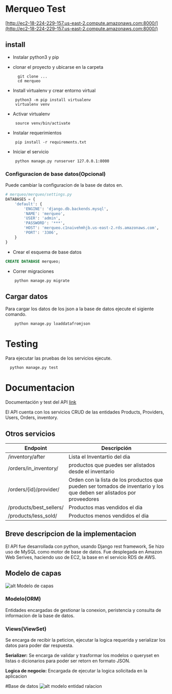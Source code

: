 # Merqueo Test

[http://ec2-18-224-229-157.us-east-2.compute.amazonaws.com:8000/](http://ec2-18-224-229-157.us-east-2.compute.amazonaws.com:8000/)

## install
- Instalar python3 y pip
- clonar el proyecto y ubicarse en la carpeta

  ```console
    git clone ...
    cd merqueo
  ```
- Install virtualenv y crear entorno virtual

   ```console
    python3 -m pip install virtualenv
    virtualenv venv
   ```
 - Activar virtualenv
 
     ```console
      source venv/bin/activate
     ```
 - Instalar requerimientos
 
     ```console
      pip install -r requirements.txt
     ```
 - Iniciar el servicio
   
     ```console
      python manage.py runserver 127.0.0.1:8000
     ```

### Configuracion de base datos(Opcional)
Puede cambiar la configuracion de la base de datos en.
```python
# merqueo/merqueo/settings.py
DATABASES = {
    'default': {
        'ENGINE': 'django.db.backends.mysql',
        'NAME': 'merqueo',
        'USER': 'admin',
        'PASSWORD': '***',
        'HOST': 'merqueo.c1naivehmhjb.us-east-2.rds.amazonaws.com',
        'PORT': '3306',
    }
}
```
- Crear el esquema de base datos
```sql
CREATE DATABASE merqueo;
```
- Correr migraciones
```bash
    python manage.py migrate
```
## Cargar datos
Para cargar los datos de los json a la base de datos ejecute el sigiente comando.
```console
    python manage.py loaddatafromjson
```

# Testing
Para ejecutar las pruebas de los servicios ejecute.

```console
  python manage.py test
```

# Documentacion

Documentación y test del API [link](http://ec2-18-224-229-157.us-east-2.compute.amazonaws.com:8000/)

El API cuenta con los servicios CRUD de las entidades Products, Providers, Users, Orders, inventory.
## Otros servicios
| Endpoint                 | Descripción |
| ------------------------ | ----------- |
| /inventory/after         | Lista el Inventartio del dia | 
| /orders/in_inventory/    | productos que puedes ser alistados desde el inventario |
| /orders/{id}/provider/   | Orden con la lista de los productos que pueden ser tomados de inventario y los que deben ser alistados por proveedores |
| /products/best_sellers/  | Productos mas vendidos el dia  |
| /products/less_sold/     | Productos menos vendidos el dia |

## Breve descripcion de la implementacion
El API fue desarrollada con python, usando Django rest framework, Se hizo uso de MySQL como motor de base de datos.
Fue desplegada en Amazon Web Serives, haciendo uso de EC2, la base en el servicio RDS de AWS.
 
## Modelo de capas
![alt Modelo de capas](https://firebasestorage.googleapis.com/v0/b/spartan-concord-243720.appspot.com/o/layerModel.png?alt=media&token=a29d453f-87db-4334-aeee-fffa6c2fb1f8)
### Modelo(ORM)
 Entidades encargadas de gestionar la conexion, peristencia y consulta de informacion de la base de datos.
### Views(ViewSet)
Se encarga de recibir la peticion, ejecutar la logica requerida y serializar los datos para poder dar respuesta.

**Serializer:**
Se encarga de validar y trasformar los modelos o queryset en listas o dicionarios para poder ser retorn en formato JSON.

**Logica de negocio:**
Encargada de ejecutar la logica solicitada  en la aplicacion

#Base de datos
![alt modelo entidad ralacion](imagen.jpg)